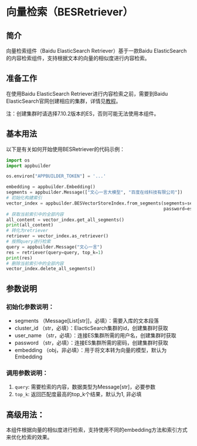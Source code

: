 # 向量检索（BESRetriever）

## 简介
向量检索组件（Baidu ElasticSearch Retriever）基于一款Baidu ElasticSearch的内容检索组件，支持根据文本的向量的相似度进行内容检索。

## 准备工作
在使用Baidu ElasticSearch Retriever进行内容检索之前，需要到Baidu ElasticSearch官网创建相应的集群，详情见[教程](https://cloud.baidu.com/doc/BES/s/gke3ocf89)。

注：创建集群时请选择7.10.2版本的ES，否则可能无法使用本组件。

## 基本用法

以下是有关如何开始使用BESRetriever的代码示例：

```python
import os
import appbuilder

os.environ["APPBUILDER_TOKEN"] = '...'

embedding = appbuilder.Embedding()
segments = appbuilder.Message(["文心一言大模型", "百度在线科技有限公司"])
# 初始化构建索引
vector_index = appbuilder.BESVectorStoreIndex.from_segments(segments=segments, cluster_id=es_cluster_id, user_name=es_username, 
                                                            password=es_password, embedding=embedding)
# 获取当前索引中的全部内容
all_content = vector_index.get_all_segments()
print(all_content)
# 转化为retriever
retriever = vector_index.as_retriever()
# 按照query进行检索
query = appbuilder.Message("文心一言")
res = retriever(query=query, top_k=1)
print(res)
# 删除当前索引中的全部内容
vector_index.delete_all_segments()
```

## 参数说明

### 初始化参数说明：

- segments （Message[List[str]]，必填）：需要入库的文本段落
- cluster_id （str，必填）：ElacticSearch集群的id，创建集群时获取
- user_name  （str，必填）：连接ES集群所需的用户名，创建集群时获取
- password   （str，必填）：连接ES集群所需的密码，创建集群时获取
- embedding  （obj，非必填）：用于将文本转为向量的模型，默认为Embedding

### 调用参数说明：

1. `query`: 需要检索的内容，数据类型为Message[str]，必要参数
2. `top_k`: 返回匹配度最高的top_k个结果，默认为1, 非必填

## 高级用法：

本组件根据向量的相似度进行检索，支持使用不同的embedding方法和索引方式来优化检索的效果。

